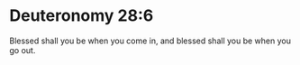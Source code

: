 # Deuteronomy 28:6

Blessed shall you be when you come in, and blessed shall you be when you go out.

